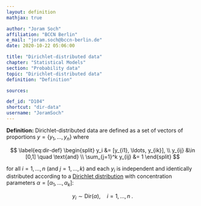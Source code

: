 ```yaml
---
layout: definition
mathjax: true

author: "Joram Soch"
affiliation: "BCCN Berlin"
e_mail: "joram.soch@bccn-berlin.de"
date: 2020-10-22 05:06:00

title: "Dirichlet-distributed data"
chapter: "Statistical Models"
section: "Probability data"
topic: "Dirichlet-distributed data"
definition: "Definition"

sources:

def_id: "D104"
shortcut: "dir-data"
username: "JoramSoch"
---
```



**Definition:** Dirichlet-distributed data are defined as a set of vectors of proportions $y = \left\lbrace y_1, \ldots, y_n \right\rbrace$ where

$$ \label{eq:dir-def}
\begin{split}
y_i &= [y_{i1}, \ldots, y_{ik}], \\
y_{ij} &\in [0,1] \quad \text{and} \\
\sum_{j=1}^k y_{ij} &= 1
\end{split}
$$

for all $i = 1,\ldots,n$ (and $j = 1,\ldots,k$) and each $y_i$ is independent and identically distributed according to a [Dirichlet distribution](/D/dir) with concentration parameters $\alpha = [\alpha_1, \ldots, \alpha_k]$:

$$ \label{eq:dir-data}
y_i \sim \mathrm{Dir}(\alpha), \quad i = 1, \ldots, n \; .
$$